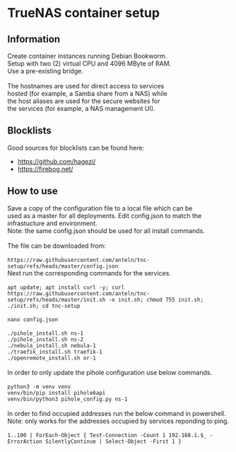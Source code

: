 # TrueNAS container setup

## Information

Create container instances running Debian Bookworm.\
Setup with two (2) virtual CPU and 4096 MByte of RAM.\
Use a pre-existing bridge.\
\
The hostnames are used for direct access to services\
hosted (for example, a Samba share from a NAS) while\
the host aliases are used for the secure websites for\
the services (for example, a NAS management UI).

## Blocklists

Good sources for blocklists can be found here:

* <https://github.com/hagezi/>
* <https://firebog.net/>

## How to use

Save a copy of the configuration file to a local file which can be\
used as a master for all deployments. Edit config.json to match the\
infrastucture and environment.\
Note: the same config.json should be used for all install commands.\
\
The file can be downloaded from:\
\
`https://raw.githubusercontent.com/anteln/tnc-setup/refs/heads/master/config.json`
\
Next run the corresponding commands for the services.\
\
`apt update; apt install curl -y; curl https://raw.githubusercontent.com/anteln/tnc-setup/refs/heads/master/init.sh -o init.sh; chmod 755 init.sh; ./init.sh; cd tnc-setup`\
\
`nano config.json`\
\
`./pihole_install.sh ns-1`\
`./pihole_install.sh ns-2`\
`./nebula_install.sh nebula-1`\
`./traefik_install.sh traefik-1`\
`./openremote_install.sh or-1`\
\
In order to only update the pihole configuration use below commands.\
\
`python3 -m venv venv`\
`venv/bin/pip install pihole6api`\
`venv/bin/python3 pihole_config.py ns-1`\
\
In order to find occupied addresses run the below command in powershell.\
Note: only works for the addresses occupied by services reponding to ping.\
\
`1..100 | ForEach-Object { Test-Connection -Count 1 192.168.1.$_ -ErrorAction SilentlyContinue | Select-Object -First 1 }`
